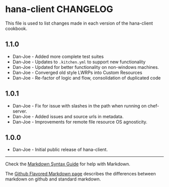 hana-client CHANGELOG
===================

This file is used to list changes made in each version of the hana-client cookbook.

1.1.0
-----

- Dan-Joe - Added more complete test suites
- Dan-Joe - Updates to `.kitchen.yml` to support new functionality
- Dan-Joe - Updated for better functionality on non-windows machines.
- Dan-Joe - Converged old style LWRPs into Custom Resources
- Dan-Joe - Re-factor of logic and flow, consolidation of duplicated code

1.0.1
-----

- Dan-Joe - Fix for issue with slashes in the path when running on chef-server.
- Dan-Joe - Added issues and source urls in metadata.
- Dan-Joe - Improvements for remote file resource OS agnosticity.

1.0.0
-----

- Dan-Joe - Initial public release of hana-client.

- - -

Check the [Markdown Syntax Guide](http://daringfireball.net/projects/markdown/syntax) for help with Markdown.

The [Github Flavored Markdown page](http://github.github.com/github-flavored-markdown/) describes the differences between markdown on github and standard markdown.
